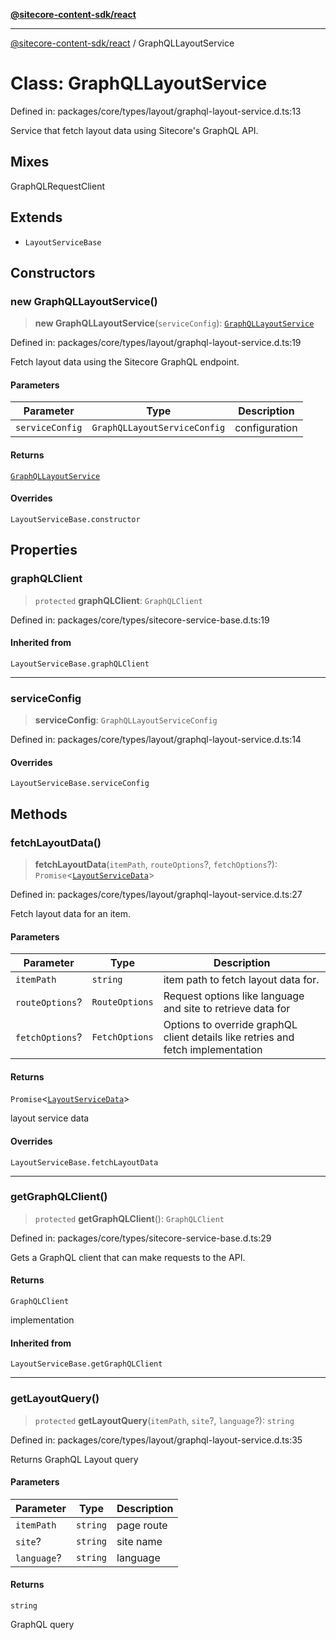 [**@sitecore-content-sdk/react**](../README.md)

***

[@sitecore-content-sdk/react](../README.md) / GraphQLLayoutService

# Class: GraphQLLayoutService

Defined in: packages/core/types/layout/graphql-layout-service.d.ts:13

Service that fetch layout data using Sitecore's GraphQL API.

## Mixes

GraphQLRequestClient

## Extends

- `LayoutServiceBase`

## Constructors

### new GraphQLLayoutService()

> **new GraphQLLayoutService**(`serviceConfig`): [`GraphQLLayoutService`](GraphQLLayoutService.md)

Defined in: packages/core/types/layout/graphql-layout-service.d.ts:19

Fetch layout data using the Sitecore GraphQL endpoint.

#### Parameters

| Parameter | Type | Description |
| ------ | ------ | ------ |
| `serviceConfig` | `GraphQLLayoutServiceConfig` | configuration |

#### Returns

[`GraphQLLayoutService`](GraphQLLayoutService.md)

#### Overrides

`LayoutServiceBase.constructor`

## Properties

### graphQLClient

> `protected` **graphQLClient**: `GraphQLClient`

Defined in: packages/core/types/sitecore-service-base.d.ts:19

#### Inherited from

`LayoutServiceBase.graphQLClient`

***

### serviceConfig

> **serviceConfig**: `GraphQLLayoutServiceConfig`

Defined in: packages/core/types/layout/graphql-layout-service.d.ts:14

#### Overrides

`LayoutServiceBase.serviceConfig`

## Methods

### fetchLayoutData()

> **fetchLayoutData**(`itemPath`, `routeOptions`?, `fetchOptions`?): `Promise`\<[`LayoutServiceData`](../interfaces/LayoutServiceData.md)\>

Defined in: packages/core/types/layout/graphql-layout-service.d.ts:27

Fetch layout data for an item.

#### Parameters

| Parameter | Type | Description |
| ------ | ------ | ------ |
| `itemPath` | `string` | item path to fetch layout data for. |
| `routeOptions`? | `RouteOptions` | Request options like language and site to retrieve data for |
| `fetchOptions`? | `FetchOptions` | Options to override graphQL client details like retries and fetch implementation |

#### Returns

`Promise`\<[`LayoutServiceData`](../interfaces/LayoutServiceData.md)\>

layout service data

#### Overrides

`LayoutServiceBase.fetchLayoutData`

***

### getGraphQLClient()

> `protected` **getGraphQLClient**(): `GraphQLClient`

Defined in: packages/core/types/sitecore-service-base.d.ts:29

Gets a GraphQL client that can make requests to the API.

#### Returns

`GraphQLClient`

implementation

#### Inherited from

`LayoutServiceBase.getGraphQLClient`

***

### getLayoutQuery()

> `protected` **getLayoutQuery**(`itemPath`, `site`?, `language`?): `string`

Defined in: packages/core/types/layout/graphql-layout-service.d.ts:35

Returns GraphQL Layout query

#### Parameters

| Parameter | Type | Description |
| ------ | ------ | ------ |
| `itemPath` | `string` | page route |
| `site`? | `string` | site name |
| `language`? | `string` | language |

#### Returns

`string`

GraphQL query
